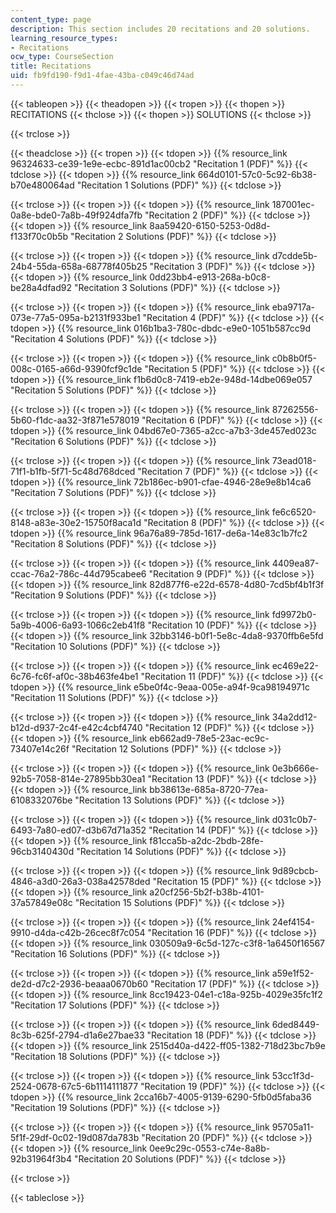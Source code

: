 ```yaml
---
content_type: page
description: This section includes 20 recitations and 20 solutions.
learning_resource_types:
- Recitations
ocw_type: CourseSection
title: Recitations
uid: fb9fd190-f9d1-4fae-43ba-c049c46d74ad
---
```


{{< tableopen >}}
{{< theadopen >}}
{{< tropen >}}
{{< thopen >}}
RECITATIONS
{{< thclose >}}
{{< thopen >}}
SOLUTIONS
{{< thclose >}}

{{< trclose >}}

{{< theadclose >}}
{{< tropen >}}
{{< tdopen >}}
{{% resource_link 96324633-ce39-1e9e-ecbc-891d1ac00cb2 "Recitation 1 (PDF)" %}}
{{< tdclose >}}
{{< tdopen >}}
{{% resource_link 664d0101-57c0-5c92-6b38-b70e480064ad "Recitation 1 Solutions (PDF)" %}}
{{< tdclose >}}

{{< trclose >}}
{{< tropen >}}
{{< tdopen >}}
{{% resource_link 187001ec-0a8e-bde0-7a8b-49f924dfa7fb "Recitation 2 (PDF)" %}}
{{< tdclose >}}
{{< tdopen >}}
{{% resource_link 8aa59420-6150-5253-0d8d-f133f70c0b5b "Recitation 2 Solutions (PDF)" %}}
{{< tdclose >}}

{{< trclose >}}
{{< tropen >}}
{{< tdopen >}}
{{% resource_link d7cdde5b-24b4-55da-658a-68778f405b25 "Recitation 3 (PDF)" %}}
{{< tdclose >}}
{{< tdopen >}}
{{% resource_link 0dd23bb4-e913-268a-b0c8-be28a4dfad92 "Recitation 3 Solutions (PDF)" %}}
{{< tdclose >}}

{{< trclose >}}
{{< tropen >}}
{{< tdopen >}}
{{% resource_link eba9717a-073e-77a5-095a-b2131f933be1 "Recitation 4 (PDF)" %}}
{{< tdclose >}}
{{< tdopen >}}
{{% resource_link 016b1ba3-780c-dbdc-e9e0-1051b587cc9d "Recitation 4 Solutions (PDF)" %}}
{{< tdclose >}}

{{< trclose >}}
{{< tropen >}}
{{< tdopen >}}
{{% resource_link c0b8b0f5-008c-0165-a66d-9390fcf9c1de "Recitation 5 (PDF)" %}}
{{< tdclose >}}
{{< tdopen >}}
{{% resource_link f1b6d0c8-7419-eb2e-948d-14dbe069e057 "Recitation 5 Solutions (PDF)" %}}
{{< tdclose >}}

{{< trclose >}}
{{< tropen >}}
{{< tdopen >}}
{{% resource_link 87262556-5b60-f1dc-aa32-3f871e578019 "Recitation 6 (PDF)" %}}
{{< tdclose >}}
{{< tdopen >}}
{{% resource_link 04bd67e0-7365-a2cc-a7b3-3de457ed023c "Recitation 6 Solutions (PDF)" %}}
{{< tdclose >}}

{{< trclose >}}
{{< tropen >}}
{{< tdopen >}}
{{% resource_link 73ead018-71f1-b1fb-5f71-5c48d768dced "Recitation 7 (PDF)" %}}
{{< tdclose >}}
{{< tdopen >}}
{{% resource_link 72b186ec-b901-cfae-4946-28e9e8b14ca6 "Recitation 7 Solutions (PDF)" %}}
{{< tdclose >}}

{{< trclose >}}
{{< tropen >}}
{{< tdopen >}}
{{% resource_link fe6c6520-8148-a83e-30e2-15750f8aca1d "Recitation 8 (PDF)" %}}
{{< tdclose >}}
{{< tdopen >}}
{{% resource_link 96a76a89-785d-1617-de6a-14e83c1b7fc2 "Recitation 8 Solutions (PDF)" %}}
{{< tdclose >}}

{{< trclose >}}
{{< tropen >}}
{{< tdopen >}}
{{% resource_link 4409ea87-ccac-76a2-786c-44d795cabee6 "Recitation 9 (PDF)" %}}
{{< tdclose >}}
{{< tdopen >}}
{{% resource_link 82d877f6-e22d-6578-4d80-7cd5bf4b1f3f "Recitation 9 Solutions (PDF)" %}}
{{< tdclose >}}

{{< trclose >}}
{{< tropen >}}
{{< tdopen >}}
{{% resource_link fd9972b0-5a9b-4006-6a93-1066c2eb41f8 "Recitation 10 (PDF)" %}}
{{< tdclose >}}
{{< tdopen >}}
{{% resource_link 32bb3146-b0f1-5e8c-4da8-9370ffb6e5fd "Recitation 10 Solutions (PDF)" %}}
{{< tdclose >}}

{{< trclose >}}
{{< tropen >}}
{{< tdopen >}}
{{% resource_link ec469e22-6c76-fc6f-af0c-38b463fe4be1 "Recitation 11 (PDF)" %}}
{{< tdclose >}}
{{< tdopen >}}
{{% resource_link e5be0f4c-9eaa-005e-a94f-9ca98194971c "Recitation 11 Solutions (PDF)" %}}
{{< tdclose >}}

{{< trclose >}}
{{< tropen >}}
{{< tdopen >}}
{{% resource_link 34a2dd12-b12d-d937-2c4f-e42c4cbf4740 "Recitation 12 (PDF)" %}}
{{< tdclose >}}
{{< tdopen >}}
{{% resource_link eb662ad9-78e5-23ac-ec9c-73407e14c26f "Recitation 12 Solutions (PDF)" %}}
{{< tdclose >}}

{{< trclose >}}
{{< tropen >}}
{{< tdopen >}}
{{% resource_link 0e3b666e-92b5-7058-814e-27895bb30ea1 "Recitation 13 (PDF)" %}}
{{< tdclose >}}
{{< tdopen >}}
{{% resource_link bb38613e-685a-8720-77ea-6108332076be "Recitation 13 Solutions (PDF)" %}}
{{< tdclose >}}

{{< trclose >}}
{{< tropen >}}
{{< tdopen >}}
{{% resource_link d031c0b7-6493-7a80-ed07-d3b67d71a352 "Recitation 14 (PDF)" %}}
{{< tdclose >}}
{{< tdopen >}}
{{% resource_link f81cca5b-a2dc-2bdb-28fe-96cb3140430d "Recitation 14 Solutions (PDF)" %}}
{{< tdclose >}}

{{< trclose >}}
{{< tropen >}}
{{< tdopen >}}
{{% resource_link 9d89cbcb-4846-a3d0-26a3-038a42578ded "Recitation 15 (PDF)" %}}
{{< tdclose >}}
{{< tdopen >}}
{{% resource_link a20cf256-5b2f-b38b-4101-37a57849e08c "Recitation 15 Solutions (PDF)" %}}
{{< tdclose >}}

{{< trclose >}}
{{< tropen >}}
{{< tdopen >}}
{{% resource_link 24ef4154-9910-d4da-c42b-26cec8f7c054 "Recitation 16 (PDF)" %}}
{{< tdclose >}}
{{< tdopen >}}
{{% resource_link 030509a9-6c5d-127c-c3f8-1a6450f16567 "Recitation 16 Solutions (PDF)" %}}
{{< tdclose >}}

{{< trclose >}}
{{< tropen >}}
{{< tdopen >}}
{{% resource_link a59e1f52-de2d-d7c2-2936-beaaa0670b60 "Recitation 17 (PDF)" %}}
{{< tdclose >}}
{{< tdopen >}}
{{% resource_link 8cc19423-04e1-c18a-925b-4029e35fc1f2 "Recitation 17 Solutions (PDF)" %}}
{{< tdclose >}}

{{< trclose >}}
{{< tropen >}}
{{< tdopen >}}
{{% resource_link 6ded8449-8c3b-625f-2794-d1a6e27bae33 "Recitation 18 (PDF)" %}}
{{< tdclose >}}
{{< tdopen >}}
{{% resource_link 2515d40a-d422-ff05-1382-718d23bc7b9e "Recitation 18 Solutions (PDF)" %}}
{{< tdclose >}}

{{< trclose >}}
{{< tropen >}}
{{< tdopen >}}
{{% resource_link 53cc1f3d-2524-0678-67c5-6b1114111877 "Recitation 19 (PDF)" %}}
{{< tdclose >}}
{{< tdopen >}}
{{% resource_link 2cca16b7-4005-9139-6290-5fb0d5faba36 "Recitation 19 Solutions (PDF)" %}}
{{< tdclose >}}

{{< trclose >}}
{{< tropen >}}
{{< tdopen >}}
{{% resource_link 95705a11-5f1f-29df-0c02-19d087da783b "Recitation 20 (PDF)" %}}
{{< tdclose >}}
{{< tdopen >}}
{{% resource_link 0ee9c29c-0553-c74e-8a8b-92b31964f3b4 "Recitation 20 Solutions (PDF)" %}}
{{< tdclose >}}

{{< trclose >}}

{{< tableclose >}}